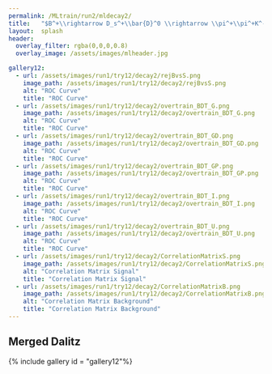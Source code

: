 ```yaml
---
permalink: /MLtrain/run2/mldecay2/
title:   "$B^+\\rightarrow D_s^+\\bar{D}^0 \\rightarrow \\pi^+\\pi^+K^-$ | $K^+\\pi^-$"
layout:  splash
header:
  overlay_filter: rgba(0,0,0,0.8)
  overlay_image: /assets/images/mlheader.jpg

gallery12:
  - url: /assets/images/run1/try12/decay2/rejBvsS.png
    image_path: /assets/images/run1/try12/decay2/rejBvsS.png
    alt: "ROC Curve"
    title: "ROC Curve"
  - url: /assets/images/run1/try12/decay2/overtrain_BDT_G.png
    image_path: /assets/images/run1/try12/decay2/overtrain_BDT_G.png
    alt: "ROC Curve"
    title: "ROC Curve"
  - url: /assets/images/run1/try12/decay2/overtrain_BDT_GD.png
    image_path: /assets/images/run1/try12/decay2/overtrain_BDT_GD.png
    alt: "ROC Curve"
    title: "ROC Curve"
  - url: /assets/images/run1/try12/decay2/overtrain_BDT_GP.png
    image_path: /assets/images/run1/try12/decay2/overtrain_BDT_GP.png
    alt: "ROC Curve"
    title: "ROC Curve"
  - url: /assets/images/run1/try12/decay2/overtrain_BDT_I.png
    image_path: /assets/images/run1/try12/decay2/overtrain_BDT_I.png
    alt: "ROC Curve"
    title: "ROC Curve"
  - url: /assets/images/run1/try12/decay2/overtrain_BDT_U.png
    image_path: /assets/images/run1/try12/decay2/overtrain_BDT_U.png
    alt: "ROC Curve"
    title: "ROC Curve"
  - url: /assets/images/run1/try12/decay2/CorrelationMatrixS.png
    image_path: /assets/images/run1/try12/decay2/CorrelationMatrixS.png
    alt: "Correlation Matrix Signal"
    title: "Correlation Matrix Signal"
  - url: /assets/images/run1/try12/decay2/CorrelationMatrixB.png
    image_path: /assets/images/run1/try12/decay2/CorrelationMatrixB.png
    alt: "Correlation Matrix Background"
    title: "Correlation Matrix Background"
---
```


## Merged Dalitz
{% include gallery id = "gallery12"%}

